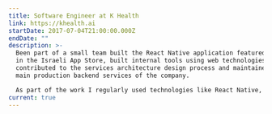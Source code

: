 ```yaml
---
title: Software Engineer at K Health
link: https://khealth.ai
startDate: 2017-07-04T21:00:00.000Z
endDate: ""
description: >-
  Been part of a small team built the React Native application featured as top 1
  in the Israeli App Store, built internal tools using web technologies,
  contributed to the services architecture design process and maintained the
  main production backend services of the company.

  As part of the work I regularly used technologies like React Native, React, Redux, Python, Flask, MongoDB, MySQL, Redis, Git, Docker, Google Cloud Platform, Kubernetes, CircleCI, Jenkins, DataDog.
current: true
---
```

